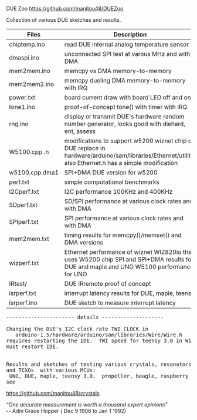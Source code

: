  DUE Zoo            https://github.com/manitou48/DUEZoo

Collection of various DUE sketches and results.

Files | Description
---|---
chiptemp.ino  | read DUE internal analog temperature sensor
dmaspi.ino  |  unconnected SPI test at varous MHz and with DMA
mem2mem.ino  | memcpy vs DMA memory-to-memory
mem2mem2.ino | memcpy dueling DMA memory-to-memory with IRQ
power.txt    | board current draw with board LED off and on
tone1.ino    |proof-of-concept tone() with timer with IRQ
rng.ino      | display or transmit DUE's hardware random number generator, looks good with diehard, ent, assess
W5100.cpp .h |modifications to support w5200 wiznet chip on DUE replace in hardware/arduino/sam/libraries/Ethernet/utility/ also Ethernet.h has a simple modification
w5100.cpp.dma1|SPI+DMA DUE version for w5200
perf.txt      |simple computational benchmarks
I2Cperf.txt   |I2C performance  100KHz and 400KHz
SDperf.txt    |SD/SPI performance at various clock rates and with DMA
SPIperf.txt   |SPI performance at various clock rates and with DMA
mem2mem.txt   |timing results for memcpy()/memset() and DMA versions
wizperf.txt   |Ethernet performance of wiznet WIZ820io that uses W5200 chip SPI and SPI+DMA results for DUE and maple and UNO W5100 performance for UNO
IRtest/       |DUE IRremote proof of concept
isrperf.txt   |interrupt latency results for DUE, maple, teensy
isrperf.ino   |DUE sketch to measure interrupt latency

<pre>
---------------------- details --------------------

Changing the DUE's I2C clock rate TWI_CLOCK in 
   arduino-1.5/hardware/arduino/sam/libraries/Wire/Wire.h 
requires restarting the IDE.  TWI speed for teensy 3.0 in Wire.ccp,
must restart IDE.


Results and sketches of testing various crystals, resonators, RC oscillators,
and TCXOs  with various MCUs:
 UNO, DUE, maple, teensy 3.0,  propeller, beagle, raspberry pi
see
</pre>

  https://github.com/manitou48/crystals




<i>“One accurate measurement is worth a thousand expert opinions”</i>
<br>
  -- Adm Grace Hopper ( Dec 9 1906 to Jan 1 1992)
